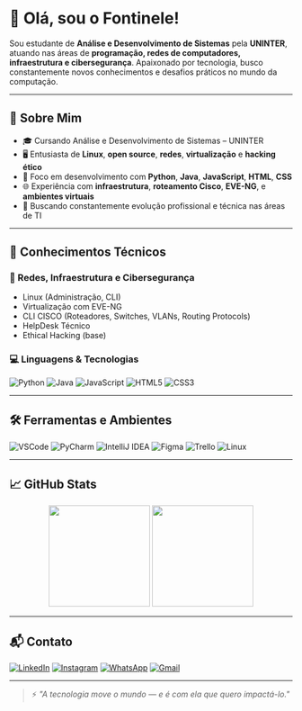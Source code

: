 # 👋 Olá, sou o Fontinele!

Sou estudante de **Análise e Desenvolvimento de Sistemas** pela **UNINTER**, atuando nas áreas de **programação, redes de computadores, infraestrutura e cibersegurança**. Apaixonado por tecnologia, busco constantemente novos conhecimentos e desafios práticos no mundo da computação.

---

## 💼 Sobre Mim

- 🎓 Cursando Análise e Desenvolvimento de Sistemas – UNINTER  
- 🖥️ Entusiasta de **Linux**, **open source**, **redes**, **virtualização** e **hacking ético**  
- 🔧 Foco em desenvolvimento com **Python**, **Java**, **JavaScript**, **HTML**, **CSS**  
- 🌐 Experiência com **infraestrutura**, **roteamento Cisco**, **EVE-NG**, e **ambientes virtuais**
- 🚀 Buscando constantemente evolução profissional e técnica nas áreas de TI

---

## 🧠 Conhecimentos Técnicos

### 📡 Redes, Infraestrutura e Cibersegurança

- Linux (Administração, CLI)
- Virtualização com EVE-NG
- CLI CISCO (Roteadores, Switches, VLANs, Routing Protocols)
- HelpDesk Técnico
- Ethical Hacking (base)

### 💻 Linguagens & Tecnologias

![Python](https://img.shields.io/badge/-Python-3776AB?style=flat&logo=python&logoColor=white)
![Java](https://img.shields.io/badge/-Java-007396?style=flat&logo=java&logoColor=white)
![JavaScript](https://img.shields.io/badge/-JavaScript-F7DF1E?style=flat&logo=javascript&logoColor=black)
![HTML5](https://img.shields.io/badge/-HTML5-E34F26?style=flat&logo=html5&logoColor=white)
![CSS3](https://img.shields.io/badge/-CSS3-1572B6?style=flat&logo=css3&logoColor=white)

---

## 🛠️ Ferramentas e Ambientes

![VSCode](https://img.shields.io/badge/-VSCode-007ACC?style=flat&logo=visual-studio-code&logoColor=white)
![PyCharm](https://img.shields.io/badge/-PyCharm-000000?style=flat&logo=pycharm&logoColor=white)
![IntelliJ IDEA](https://img.shields.io/badge/-IntelliJ%20IDEA-000000?style=flat&logo=intellij-idea&logoColor=white)
![Figma](https://img.shields.io/badge/-Figma-F24E1E?style=flat&logo=figma&logoColor=white)
![Trello](https://img.shields.io/badge/-Trello-0052CC?style=flat&logo=trello&logoColor=white)
![Linux](https://img.shields.io/badge/-Linux-FCC624?style=flat&logo=linux&logoColor=black)

---

## 📈 GitHub Stats

<p align="center">
  <img src="https://github-readme-stats.vercel.app/api?username=fontinelefc&show_icons=true&theme=radical" height="180" />
  <img src="https://github-readme-stats.vercel.app/api/top-langs/?username=fontinelefc&layout=compact&theme=radical" height="180" />
</p>

---

## 📬 Contato

[![LinkedIn](https://img.shields.io/badge/-LinkedIn-0077B5?style=flat&logo=linkedin&logoColor=white)](https://www.linkedin.com/in/filipe-fontinele-55b27b275)
[![Instagram](https://img.shields.io/badge/-Instagram-E4405F?style=flat&logo=instagram&logoColor=white)](https://www.instagram.com/fcfontinele)
[![WhatsApp](https://img.shields.io/badge/-WhatsApp-25D366?style=flat&logo=whatsapp&logoColor=white)](https://wa.me/5586995846874)
[![Gmail](https://img.shields.io/badge/-Gmail-D14836?style=flat&logo=gmail&logoColor=white)](mailto:filipe2cerqueira@gmail.com)

---

> ⚡ *"A tecnologia move o mundo — e é com ela que quero impactá-lo."*

<!--
**fontinelefc/fontinelefc** is a ✨ _special_ ✨ repository because its `README.md` (this file) appears on your GitHub profile.

Here are some ideas to get you started:

- 🔭 I’m currently working on ...
- 🌱 I’m currently learning ...
- 👯 I’m looking to collaborate on ...
- 🤔 I’m looking for help with ...
- 💬 Ask me about ...
- 📫 How to reach me: ...
- 😄 Pronouns: ...
- ⚡ Fun fact: ...
-->

